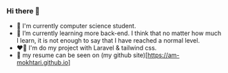 ### Hi there 👋

- 🔭 I'm currently computer science student.
- 🌱 I’m currently learning more back-end. I think that no matter how much I learn, it is not enough to say that I have reached a normal level.
- ❤️‍🔥 I'm do my project with Laravel & tailwind css.
- 🧾 my resume can be seen on (my github site)[https://am-mokhtari.github.io]
<!--
**am-mokhtari/am-mokhtari** is a ✨ _special_ ✨ repository because its `README.md` (this file) appears on your GitHub profile.

Here are some ideas to get you started:

- 🔭 I’m currently working on ...
- 🌱 I’m currently learning ...
- 👯 I’m looking to collaborate on ...
- 🤔 I’m looking for help with ...
- 💬 Ask me about ...
- 📫 How to reach me: ...
- 😄 Pronouns: ...
- ⚡ Fun fact: ...
-->
